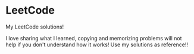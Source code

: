 # LeetCode
My LeetCode solutions!

I love sharing what I learned, copying and memorizing problems will not help if you don't understand how it works! Use my solutions as reference!!
